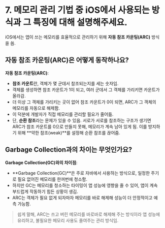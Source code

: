 #  7. 메모리 관리 기법 중 iOS에서 사용되는 방식과 그 특징에 대해 설명해주세요.

iOS에서는 앱이 쓰는 메모리를 효율적으로 관리하기 위해 **자동 참조 카운팅(ARC)** 방식을 씀.

## 자동 참조 카운팅(ARC)은 어떻게 동작하나요?
**자동 참조 카운팅(ARC)**:
   - **참조 카운트**란, 객체가 몇 군데서 참조되는지를 세는 숫자임.
   - 객체를 생성하면 참조 카운트가 1이 되고, 여러 군데서 그 객체를 가리키면 카운트가 올라감.
   - 더 이상 그 객체를 가리키는 곳이 없어 참조 카운트가 0이 되면, ARC가 그 객체의 메모리를 자동으로 해제함.
   - 이 덕분에 개발자가 직접 메모리를 관리할 필요가 줄어듦.
   - 단, **순환 참조**라는 문제가 있을 수 있음. 서로가 서로를 참조하는 구조가 생기면 ARC가 참조 카운트를 0으로 만들지 못해, 메모리가 계속 남아 있게 됨. 이를 방지하기 위해 **약한 참조(weak)**를 설정해 순환 참조를 끊어줌.
   
   
## Garbage Collection과의 차이는 무엇인가요?
**Garbage Collection(GC)와의 차이점**:
   - **Garbage Collection(GC)**은 주로 자바에서 사용하는 방식으로, 일정한 주기로 필요 없어진 메모리를 한꺼번에 청소함.
   - 하지만 GC는 메모리를 청소하는 타이밍이 앱 성능에 영향을 줄 수 있어, 앱이 계속 부드럽게 작동하기 힘든 상황이 생김.
   - ARC는 객체가 필요 없게 되자마자 메모리를 바로 해제해 성능이 더 안정적이고 예측 가능함.

> 쉽게 말해, ARC는 쓰고 버린 메모리를 바로바로 해제해 주는 방식이라 앱 성능에 유리하고, 불필요한 메모리 사용도 줄여주는 관리 방식임.
